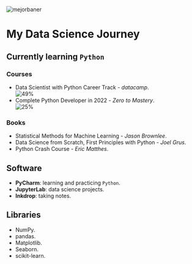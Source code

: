 ![mejorbaner](https://user-images.githubusercontent.com/106767807/171733402-2f997c5d-6137-41d4-9809-b92d11cbfc06.PNG)

# My Data Science Journey

## Currently learning `Python`

### Courses
* Data Scientist with Python Career Track - _datacamp_.  
![49%](https://progress-bar.dev/49) 
* Complete Python Developer in 2022 - _Zero to Mastery_.  
![25%](https://progress-bar.dev/25)

### Books
* Statistical Methods for Machine Learning - _Jason Brownlee_.
* Data Science from Scratch, First Principles with Python - _Joel Grus_.
* Python Crash Course - _Eric Matthes_.

## Software
* **PyCharm**: learning and practicing `Python`.
* **JupyterLab**: data science projects.
* **Inkdrop**: taking notes.

## Libraries

* NumPy.
* pandas.
* Matplotlib.
* Seaborn.
* scikit-learn.



